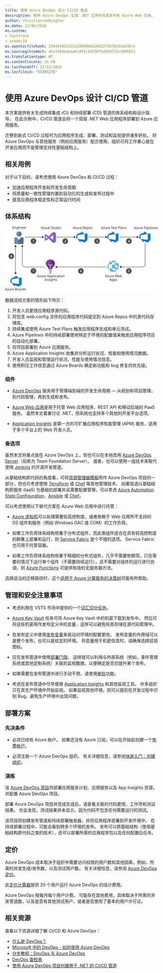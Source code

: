 ```yaml
---
title: 使用 Azure DevOps 设计 CI/CD 管道
description: 使用 Azure DevOps 生成 .NET 应用并将其发布到 Azure Web 应用。
author: christianreddington
ms.date: 12/06/2018
ms.custom:
- fasttrack
- seodec18
ms.openlocfilehash: 23945493115522d099b6b26922f567653da0367e
ms.sourcegitcommit: 4ba3304eebaa8c493c3e5307bdd9d723cd90b655
ms.translationtype: HT
ms.contentlocale: zh-CN
ms.lasthandoff: 12/12/2018
ms.locfileid: "53307276"
---
```

# <a name="design-a-cicd-pipeline-using-azure-devops"></a>使用 Azure DevOps 设计 CI/CD 管道

本方案提供有关生成持续集成 (CI) 和持续部署 (CD) 管道的体系结构和设计指导。  在此示例中，CI/CD 管道会将一个双层 .NET Web 应用程序部署到 Azure 应用服务。

迁移到新式 CI/CD 过程可为应用程序生成、部署、测试和监视提供诸多好处。 将 Azure DevOps 与其他服务（例如应用服务）配合使用，组织可将工作重心放在开发应用而不是管理支持性基础结构上。

## <a name="relevant-use-cases"></a>相关用例

对于以下目的，请考虑使用 Azure DevOps 和 CI/CD 过程：

- 加速应用程序开发和开发生命周期
- 将质量和一致性管理内置到自动化的生成和发布过程中
- 提高应用程序稳定性和正常运行时间

## <a name="architecture"></a>体系结构

![使用 Azure DevOps 和 Azure 应用服务的 DevOps 方案中涉及的 Azure 组件体系结构示意图][architecture]

数据流经方案的情形如下所示：

1. 开发人员更改应用程序源代码。
2. 将包含 web.config 文件的应用程序代码提交到 Azure Repos 中的源代码存储库。
3. 持续集成使用 Azure Test Plans 触发应用程序生成和单元测试。
4. Azure Pipelines 中的持续部署使用特定于环境的配置值来触发应用程序项目的自动化部署。
5. 将项目部署到 Azure 应用服务。
6. Azure Application Insights 收集并分析运行状况、性能和使用情况数据。
7. 开发人员监视和管理运行状况、性能与使用情况信息。
8. 使用积压工作信息通过 Azure Boards 确定新功能和 bug 修复的优先级。

### <a name="components"></a>组件

- [Azure DevOps][vsts] 服务用于管理端到端的开发生命周期 &mdash; 从规划和项目管理，到代码管理，再到生成和发布。

- [Azure Web 应用][web-apps]是用于托管 Web 应用程序、REST API 和移动后端的 PaaS 服务。 虽然本文着重讨论 .NET，但系统也支持多个其他的开发平台选项。

- [Application Insights][application-insights] 是第一方的可扩展应用程序性能管理 (APM) 服务，适用于多个平台上的 Web 开发人员。

### <a name="alternatives"></a>备选项

虽然本文将重点放在 Azure DevOps 上，但也可以在本地改用 [Azure DevOps Server][azure-devops-server]（前称为 Team Foundation Server）。 或者，也可以使用一组技术来取代使用 [Jenkins][jenkins-on-azure] 的开源开发管道。

从基础结构即代码的角度看，可将[资源管理器模板][arm-templates]用作 Azure DevOps 项目的一部分，但也可考虑使用 [Terraform][terraform] 或 [Chef][chef] 等其他管理技术。 如果首选以基础结构即服务 (IaaS) 为基础的部署并且需要配置管理，可以考虑 [Azure Automation State Configuration][desired-state-configuration]、[Ansible][ansible] 或 [Chef][chef]。

可以考虑使用以下替代方案在 Azure Web 应用中进行托管：

- [Azure 虚拟机][compare-vm-hosting]可以处理需要较高控制度，或者依赖于 Web 应用所不支持的 OS 组件和服务（例如 Windows GAC 或 COM）的工作负荷。

- 如果工作负荷体系结构侧重于分布式组件，而此类组件适合在具有较高控制度的群集上部署和运行，则 [Service Fabric][service-fabric] 是个不错的选项。 Service Fabric 也可用于托管容器。

- 如果工作负荷体系结构侧重于精细的分布式组件，几乎不需要依赖项，只在需要的情况下运行单个组件（不需要持续运行），且不需要对组件的运行进行协调，则 [Azure Functions][azure-functions] 可提供有效的无服务器方法。

选择适当的迁移路径时，这个[适用于 Azure 计算服务的决策树](/azure/architecture/guide/technology-choices/compute-decision-tree)可能有所帮助。

## <a name="management-and-security-considerations"></a>管理和安全注意事项

- 考虑利用在 VSTS 市场中提供的一个[词汇切分任务][vsts-tokenization]。

- [Azure Key Vault][download-keyvault-secrets] 任务可将 Azure Key Vault 中的机密下载到发布中。 然后可将这些机密用作发布定义中的变量，这样可以避免将其存储在源代码管理中。

- 在发布定义中使用[发布变量][vsts-release-variables]来驱动对环境的配置更改。 发布变量的作用域可以是整个发布，也可以是给定的环境。 将变量用于机密信息时，请确保选择挂锁图标。

- 应在发布管道中使用[部署门限][vsts-deployment-gates]。 这样就可以利用与外部系统（例如，事件管理系统或其他定制系统）关联的监视数据，以便确定是否应提升某个发布。

- 如果需要在发布管道中进行手动干预，请使用[审批][vsts-approvals]功能。

- 考虑在发布管道中尽早使用 [Application Insights][application-insights] 和其他监视工具。 许多组织只在其生产环境中开始监视。 如果监视其他环境，则可以提前在开发过程中识别 Bug，避免生产环境中出现问题。

## <a name="deploy-the-scenario"></a>部署方案

### <a name="prerequisites"></a>先决条件

- 必须已经有 Azure 帐户。 如果还没有 Azure 订阅，可以在开始前创建一个[免费帐户][azure-free-account]。

- 必须注册一个 Azure DevOps 组织。 有关详细信息，请参阅[快速入门：创建组织][vsts-account-create]。

### <a name="walk-through"></a>演练

该 [Azure DevOps 项目](/azure/devops-project/azure-devops-project-github)将部署应用服务计划、应用服务以及 App Insights 资源，并配置 Azure DevOps 项目。

部署 Azure DevOps 项目并完成生成后，请查看关联的代码更改、工作项和测试结果。 你会发现，测试结果并未显示，因为代码不包含任何需要运行的测试。

该项目将创建发布管道和持续部署触发器，并将应用程序部署到开发环境中。 在持续部署过程中，可能会看到跨多个环境的发布。 发布可以跨基础结构（使用基础结构即代码之类的技术），还可以部署所需的应用程序包以及任何配置后任务。

## <a name="pricing"></a>定价

Azure DevOps 成本取决于组织中需要访问权限的用户数和其他因素，例如，所需的并发生成/发布数，以及测试用户数。 有关详细信息，请参阅 [Azure DevOps 定价][vsts-pricing-page]。

此[定价计算器][vsts-pricing-calculator]提供 20 个用户运行 Azure DevOps 的估计费用。

Azure DevOps 按每月每个用户计费。 可能存在其他费用，具体取决于所需的并发管道数，以及是否有其他测试用户，或者是否使用了基本的用户许可证。

## <a name="related-resources"></a>相关资源

查看以下资源详细了解 CI/CD 和 Azure DevOps：

- [什么是 DevOps？][devops-whatis]
- [Microsoft 中的 DevOps - 如何使用 Azure DevOps][devops-microsoft]
- [分步教程：DevOps 与 Azure DevOps][devops-with-vsts]
- [DevOps 查检表][devops-checklist]
- [使用 Azure DevOps 项目创建用于 .NET 的 CI/CD 管道][devops-project-create]

<!-- links -->

[ansible]: /azure/ansible/
[application-insights]: /azure/application-insights/app-insights-overview
[app-service-reference-architecture]: ../../reference-architectures/app-service-web-app/basic-web-app.md
[azure-free-account]: https://azure.microsoft.com/free/?WT.mc_id=A261C142F
[arm-templates]: /azure/azure-resource-manager/resource-group-overview#template-deployment
[architecture]: ./media/architecture-devops-dotnet-webapp.svg
[chef]: /azure/chef/
[design-patterns-availability]: /azure/architecture/patterns/category/availability
[design-patterns-resiliency]: /azure/architecture/patterns/category/resiliency
[design-patterns-scalability]: /azure/architecture/patterns/category/performance-scalability
[design-patterns-security]: /azure/architecture/patterns/category/security
[desired-state-configuration]: /azure/automation/automation-dsc-overview
[devops-microsoft]: /azure/devops/devops-at-microsoft/
[devops-with-vsts]: https://almvm.azurewebsites.net/labs/vsts/
[devops-checklist]: /azure/architecture/checklist/dev-ops
[application-insights]: https://azure.microsoft.com/services/application-insights/
[cloud-based-load-testing]: https://visualstudio.microsoft.com/team-services/cloud-load-testing/
[cloud-based-load-testing-on-premises]: /vsts/test/load-test/clt-with-private-machines?view=vsts
[jenkins-on-azure]: /azure/jenkins/
[devops-whatis]: /azure/devops/what-is-devops
[download-keyvault-secrets]: /vsts/pipelines/tasks/deploy/azure-key-vault?view=vsts
[resource-groups]: /azure/azure-resource-manager/resource-group-overview
[resiliency-app-service]: /azure/architecture/checklist/resiliency-per-service#app-service
[vsts]: /vsts/?view=vsts#pivot=services
[continuous-integration]: /azure/devops/what-is-continuous-integration
[continuous-delivery]: /azure/devops/what-is-continuous-delivery
[web-apps]: /azure/app-service/app-service-web-overview
[vsts-account-create]: /azure/devops/organizations/accounts/create-organization-msa-or-work-student?view=vsts
[vsts-approvals]: /vsts/pipelines/release/approvals/approvals?view=vsts
[devops-project]: https://portal.azure.com/?feature.customportal=false#create/Microsoft.AzureProject
[vsts-deployment-gates]: /vsts/pipelines/release/approvals/gates?view=vsts
[vsts-pricing-calculator]: https://azure.com/e/498aa024454445a8a352e75724f900b1
[vsts-pricing-page]: https://azure.microsoft.com/pricing/details/visual-studio-team-services/
[vsts-release-variables]: /vsts/pipelines/release/variables?view=vsts&tabs=batch
[vsts-tokenization]: https://marketplace.visualstudio.com/search?term=token&target=VSTS&category=All%20categories&sortBy=Relevance
[azure-key-vault]: /azure/key-vault/key-vault-overview
[infra-as-code]: https://blogs.msdn.microsoft.com/mvpawardprogram/2018/02/13/infrastructure-as-code/
[azure-devops-server]: https://visualstudio.microsoft.com/tfs/
[infra-as-code]: https://blogs.msdn.microsoft.com/mvpawardprogram/2018/02/13/infrastructure-as-code/
[service-fabric]: /azure/service-fabric/
[azure-functions]: /azure/azure-functions/
[azure-containers]: https://azure.microsoft.com/overview/containers/
[compare-vm-hosting]: /azure/app-service/choose-web-site-cloud-service-vm
[app-insights-cd-monitoring]: /azure/application-insights/app-insights-vsts-continuous-monitoring
[azure-region-pair-bcdr]: /azure/best-practices-availability-paired-regions
[devops-project-create]: /azure/devops-project/azure-devops-project-aspnet-core
[terraform]: /azure/terraform/
